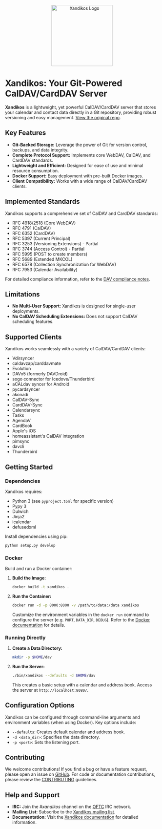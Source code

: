 <!-- Xandikos: Lightweight CalDAV/CardDAV Server Backed by Git -->

<!-- Header with Logo -->
<div align="center">
  <a href="https://github.com/jelmer/xandikos">
    <img src="logo.png" alt="Xandikos Logo" width="200">
  </a>
</div>

# Xandikos: Your Git-Powered CalDAV/CardDAV Server

**Xandikos** is a lightweight, yet powerful CalDAV/CardDAV server that stores your calendar and contact data directly in a Git repository, providing robust versioning and easy management. [View the original repo](https://github.com/jelmer/xandikos).

## Key Features

*   **Git-Backed Storage:** Leverage the power of Git for version control, backups, and data integrity.
*   **Complete Protocol Support:** Implements core WebDAV, CalDAV, and CardDAV standards.
*   **Lightweight and Efficient:** Designed for ease of use and minimal resource consumption.
*   **Docker Support:** Easy deployment with pre-built Docker images.
*   **Client Compatibility:** Works with a wide range of CalDAV/CardDAV clients.

## Implemented Standards

Xandikos supports a comprehensive set of CalDAV and CardDAV standards:

*   RFC 4918/2518 (Core WebDAV)
*   RFC 4791 (CalDAV)
*   RFC 6352 (CardDAV)
*   RFC 5397 (Current Principal)
*   RFC 3253 (Versioning Extensions) - Partial
*   RFC 3744 (Access Control) - Partial
*   RFC 5995 (POST to create members)
*   RFC 5689 (Extended MKCOL)
*   RFC 6578 (Collection Synchronization for WebDAV)
*   RFC 7953 (Calendar Availability)

For detailed compliance information, refer to the [DAV compliance notes](https://www.xandikos.org/docs/dav-compliance.html).

## Limitations

*   **No Multi-User Support:** Xandikos is designed for single-user deployments.
*   **No CalDAV Scheduling Extensions:** Does not support CalDAV scheduling features.

## Supported Clients

Xandikos works seamlessly with a variety of CalDAV/CardDAV clients:

*   Vdirsyncer
*   caldavzap/carddavmate
*   Evolution
*   DAVx5 (formerly DAVDroid)
*   sogo connector for Icedove/Thunderbird
*   aCALdav syncer for Android
*   pycardsyncer
*   akonadi
*   CalDAV-Sync
*   CardDAV-Sync
*   Calendarsync
*   Tasks
*   AgendaV
*   CardBook
*   Apple's iOS
*   homeassistant's CalDAV integration
*   pimsync
*   davcli
*   Thunderbird

## Getting Started

### Dependencies

Xandikos requires:

*   Python 3 (see `pyproject.toml` for specific version)
*   Pypy 3
*   Dulwich
*   Jinja2
*   icalendar
*   defusedxml

Install dependencies using pip:

```bash
python setup.py develop
```

### Docker

Build and run a Docker container:

1.  **Build the Image:**
    ```bash
    docker build -t xandikos .
    ```
2.  **Run the Container:**
    ```bash
    docker run -d -p 8000:8000 -v /path/to/data:/data xandikos
    ```

    Customize the environment variables in the `docker run` command to configure the server (e.g. `PORT`, `DATA_DIR`, `DEBUG`). Refer to the [Docker documentation](https://www.xandikos.org/docs/docker/) for details.

### Running Directly

1.  **Create a Data Directory:**
    ```bash
    mkdir -p $HOME/dav
    ```
2.  **Run the Server:**
    ```bash
    ./bin/xandikos --defaults -d $HOME/dav
    ```

    This creates a basic setup with a calendar and address book. Access the server at `http://localhost:8080/`.

## Configuration Options

Xandikos can be configured through command-line arguments and environment variables (when using Docker). Key options include:

*   `--defaults`: Creates default calendar and address book.
*   `-d <data_dir>`: Specifies the data directory.
*   `-p <port>`: Sets the listening port.

## Contributing

We welcome contributions! If you find a bug or have a feature request, please open an issue on [GitHub](https://github.com/jelmer/xandikos/issues/new). For code or documentation contributions, please review the [CONTRIBUTING](CONTRIBUTING.md) guidelines.

## Help and Support

*   **IRC:** Join the *#xandikos* channel on the [OFTC](https://www.oftc.net/) IRC network.
*   **Mailing List:** Subscribe to the [Xandikos mailing list](https://groups.google.com/forum/#!forum/xandikos).
*   **Documentation:** Visit the [Xandikos documentation](https://www.xandikos.org/docs/) for detailed information.